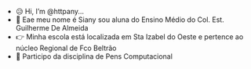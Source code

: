- 😥 Hi, I’m @httpany...
- 🗿 Eae meu nome é Siany sou aluna do Ensino Médio do Col. Est. Guilherme De Almeida 
- 👉 Minha escola está localizada em Sta Izabel do Oeste e pertence ao núcleo Regional de Fco Beltrão
- 🦦 Participo da disciplina de Pens Computacional 
